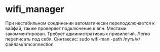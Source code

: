 # wifi_manager
При нестабильном соединении автоматически переподключается к вайфай, также проверяет подключение к впн. Местами закомментирован. Требует административных привилегий.
Легко переписать под себя. 
Синтаксис:
sudo wifi-man -path /путь/к/файлам/nmconnection
